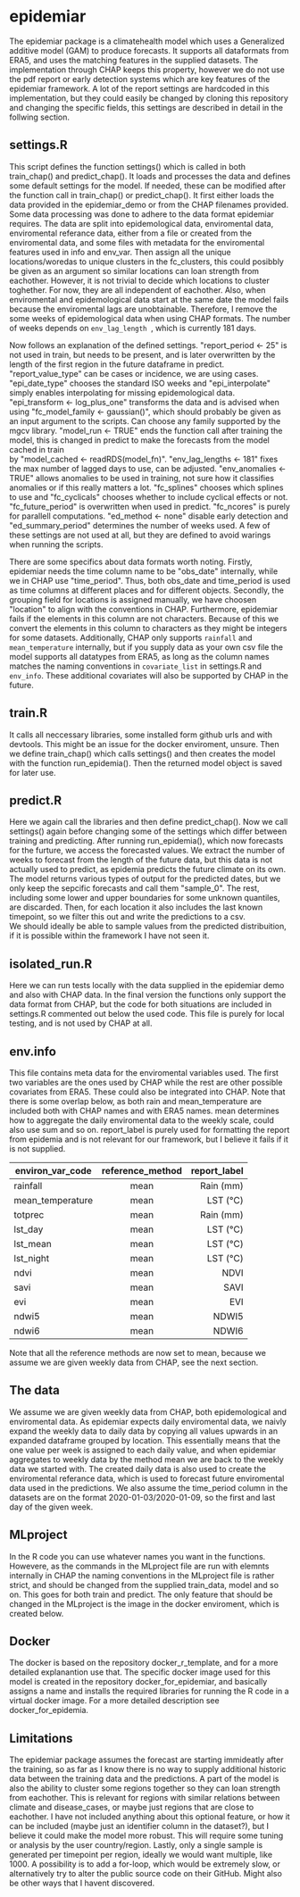 # epidemiar
The epidemiar package is a climatehealth model which uses a Generalized additive model (GAM) to produce forecasts. It supports all dataformats from ERA5, and uses the matching features in the supplied datasets. The implementation through CHAP keeps this property, however we do not use the pdf report or early detection systems which are key features of the epidemiar framework. A lot of the report settings are hardcoded in this implementation, but they could easily be changed by cloning this repository and changing the specific fields, this settings are described in detail in the follwing section. 

## settings.R 
This script defines the function settings() which is called in both train_chap() and predict_chap(). It loads and processes the data 
and defines some default settings for the model. If needed, these can be modified after the function call in train_chap() or predict_chap(). 
It first either loads the data provided in the epidemiar_demo or from the CHAP filenames provided. Some data processing was done to 
adhere to the data format epidemiar requires. The data are split into epidemological data, enviromental data, enviromental referance data, 
either from a file or created from the enviromental data, and some files with metadata for the enviromental features used in info and env_var. 
Then assign all the unique locations/woredas to unique clusters in the fc_clusters, this could posibbly be given as an argument so similar 
locations can loan strength from eachother. However, it is not trivial to decide which locations to cluster toghether. For now, they are 
all independent of eachother. Also, when enviromental and epidemological data start at the same date the model fails because the enviromental 
lags are unobtainable. Therefore, I remove the some weeks of epidemological data when using CHAP formats. The number of weeks depends on `env_lag_length `, which is currently 181 days. 

Now follows an explanation of the defined settings. 
"report_period <- 25" is not used in train, but needs to be present, and is later overwritten by the length of the first region in the future dataframe in predict.
"report_value_type" can be cases or incidence, we are using cases.
"epi_date_type" chooses the standard ISO weeks and "epi_interpolate" simply enables interpolating for missing epidemological data.
"epi_transform <- log_plus_one" transforms the data and is advised when using "fc_model_family <- gaussian()", which should probably be given 
as an input argument to the scripts. Can choose any family supported by the mgcv library. 
"model_run <- TRUE" ends the function call after training the model, this is changed in predict to make the forecasts from the model cached in train  
by "model_cached <-  readRDS(model_fn)".
"env_lag_lengths <- 181" fixes the max number of lagged days to use, can be adjusted. "env_anomalies <- TRUE" allows anomalies to be used in 
training, not sure how it classifies anomalies or if this really matters a lot. "fc_splines" chooses which splines to use and "fc_cyclicals" chooses 
whether to include cyclical effects or not. "fc_future_period" is overwritten when used in predict. "fc_ncores" is purely for parallell computations. 
"ed_method <- none" disable early detection and "ed_summary_period" determines the number of weeks used. A few of these settings are not used 
at all, but they are defined to avoid warings when running the scripts.

There are some specifics about data formats worth noting. Firstly, epidemiar needs the time column name to be "obs_date" internally, while we in CHAP use "time_period". Thus, both obs_date and time_period is used as time columns at different places and for different objects. Secondly, the grouping field for locations is assigned manually, we have choosen "location" to align with the conventions in CHAP. Furthermore, epidemiar fails if the elements in this column are not characters. Because of this we convert the elements in this column to characters as they might be integers for some datasets. Additionally, CHAP only supports `rainfall` and `mean_temperature` internally, but if you supply data as your own csv file the model supports all datatypes from ERA5, as long as the column names matches the naming conventions in `covariate_list` in settings.R and `env_info`. These additional covariates will also be supported by CHAP in the future. 

## train.R 
It calls all neccessary libraries, some installed form github urls and with devtools. This might be an issue for the docker enviroment, unsure. 
Then we define train_chap() which calls settings() and then creates the model with the function run_epidemia(). Then the returned 
model object is saved for later use.

## predict.R 
Here we again call the libraries and then define predict_chap(). Now we call settings() again before changing some of the settings which differ 
between training and predicting. After running run_epidemia(), which now forecasts for the furture, we access the forecasted values. 
We extract the number of weeks to forecast from the length of the future data, but this data is not actually used to predict, as epidemia 
predicts the future climate on its own. The model returns various types of output for the predicted dates, but we only keep the sepcific 
forecasts and call them "sample_0". The rest, including some lower and upper boundaries for some unknown quantiles, are discarded. Then, for 
each location it also includes the last known timepoint, so we filter this out and write the predictions to a csv.  
We should ideally be able to sample values from the predicted distribuition, if it is possible within the framework I have not seen it.

## isolated_run.R 
Here we can run tests locally with the data supplied in the epidemiar demo and also with CHAP data. In the final version the functions only support the data format from CHAP, but the code for both situations are included in settings.R commented out below the used code. This file is purely for local testing, and is not used by CHAP at all.

## env.info
This file contains meta data for the enviromental variables used. The first two variables are the ones used by CHAP while the rest are 
other possible covariates from ERA5. These could also be integrated into CHAP. Note that there is some overlap below, as both 
rain and mean_temperature are included both with CHAP names and with ERA5 names. mean determines how to aggregate the daily 
enviromental data to the weekly scale, could also use sum and so on. report_label is purely used for formatting the report from epidemia and is not relevant for our 
framework, but I believe it fails if it is not supplied.

|environ_var_code|	reference_method|	report_label|
|-----------------|:----------------:|--------:|
|rainfall|	mean|	Rain (mm)|
|mean_temperature|	mean|	LST (°C)|
|totprec|	mean|	Rain (mm)|
|lst_day|	mean|	LST (°C)|
|lst_mean|	mean|	LST (°C)|
|lst_night|	mean|	LST (°C)|
|ndvi|	mean|	NDVI|
|savi|	mean|	SAVI|
|evi|	mean|	EVI|
|ndwi5|	mean|	NDWI5|
|ndwi6|	mean|	NDWI6|

Note that all the reference methods are now set to mean, because we assume we are given weekly data from CHAP, see the next section.

## The data 
We assume we are given weekly data from CHAP, both epidemological and enviromental data. As epidemiar expects daily enviromental data, we naivly expand the weekly data to daily data by copying all values upwards in an expanded dataframe grouped by location. This essentially means that the one value per week is assigned to each daily value, and when epidemiar aggregates to weekly data by the method mean we are back to the weekly data we started with. The created daily data is also used to create the enviromental referance data, which is used to forecast future enviromental data used in the predictions. We also assume the time_period column in the datasets are on the format 2020-01-03/2020-01-09, so the first and last day of the given week.

## MLproject
In the R code you can use whatever names you want in the functions. Howevere, as the commands in the MLproject file are run with elemnts internally in CHAP the naming conventions in the MLproject file is rather strict, and should be changed from the supplied train_data, model and so on. This goes for both train and predict. The only feature that should be changed in the MLproject is the image in the docker enviroment, which is created below.

## Docker
The docker is based on the repository docker_r_template, and for a more detailed explanantion use that. The specific docker image used for this model is created in the repository docker_for_epidemiar, and basically assigns a name and installs the required libraries for running the R code in a virtual docker image. For a more detailed description see docker_for_epidemia.

## Limitations
The epidemiar package assumes the forecast are starting immideatly after the training, so as far as I know there is no way to supply additional historic data between the training data and the predictions. A part of the model is also the ability to cluster some regions together so they can loan strength from eachother. This is relevant for regions with similar relations between climate and disease_cases, or maybe just regions that are close to eachother. I have not included anything about this optional feature, or how it can be included (maybe just an identifier column in the dataset?), but I believe it could make the model more robust. This will require some tuning or analysis by the user country/region. Lastly, only a single sample is generated per timepoint per region, ideally we would want multiple, like $1000$. A possibility is to add a for-loop, which would be extremely slow, or alternatively try to alter the public source code on their GitHub. Might also be other ways that I havent discovered.


